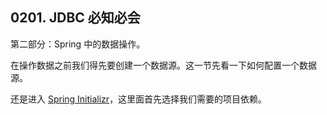## 0201. JDBC 必知必会

第二部分：Spring 中的数据操作。

在操作数据之前我们得先要创建一个数据源。这一节先看一下如何配置一个数据源。

还是进入 [Spring Initializr](https://start.spring.io/)，这里面首先选择我们需要的项目依赖。
